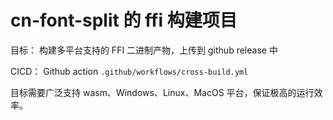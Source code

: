 # cn-font-split 的 ffi 构建项目

目标： 构建多平台支持的 FFI 二进制产物，上传到 github release 中

CICD： Github action `.github/workflows/cross-build.yml`

目标需要广泛支持 wasm、Windows、Linux、MacOS 平台，保证极高的运行效率。

